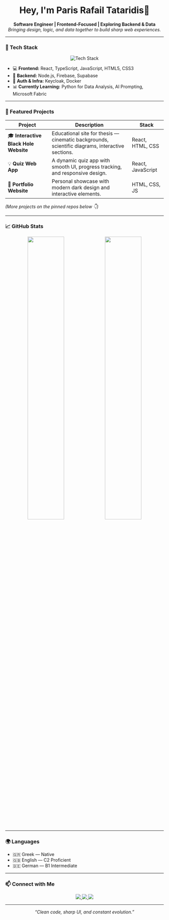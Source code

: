 <!-- Dark & clean profile README -->

<h1 align="center">Hey, I'm Paris Rafail Tataridis👋</h1>

<p align="center">
  <b>Software Engineer | Frontend-Focused | Exploring Backend & Data</b><br>
  <i>Bringing design, logic, and data together to build sharp web experiences.</i>
</p>

---

### 🧠 Tech Stack

<p align="center">
  <img src="https://skillicons.dev/icons?i=react,typescript,javascript,html,css,nodejs,python,docker,firebase,supabase&theme=dark" alt="Tech Stack" />
</p>

- 💻 **Frontend:** React, TypeScript, JavaScript, HTML5, CSS3  
- 🧩 **Backend:** Node.js, Firebase, Supabase  
- 🔐 **Auth & Infra:** Keycloak, Docker  
- 📊 **Currently Learning:** Python for Data Analysis, AI Prompting, Microsoft Fabric  

---

### 🚀 Featured Projects

| Project | Description | Stack |
|----------|--------------|-------|
| 🎓 **Interactive Black Hole Website** | Educational site for thesis — cinematic backgrounds, scientific diagrams, interactive sections. | React, HTML, CSS |
| 💡 **Quiz Web App** | A dynamic quiz app with smooth UI, progress tracking, and responsive design. | React, JavaScript |
| 🧱 **Portfolio Website** | Personal showcase with modern dark design and interactive elements. | HTML, CSS, JS |

*(More projects on the pinned repos below 👇)*

---

### 📈 GitHub Stats

<p align="center">
  <img width="48%" src="https://github-readme-stats.vercel.app/api?username=ParisTat&show_icons=true&theme=github_dark&hide_border=true" />
  <img width="48%" src="https://github-readme-streak-stats.herokuapp.com/?user=ParisTat&theme=github-dark&hide_border=true" />
</p>

---

### 🌍 Languages

- 🇬🇷 Greek — Native  
- 🇬🇧 English — C2 Proficient  
- 🇩🇪 German — B1 Intermediate  

---

### 📫 Connect with Me

<p align="center">
  <a href="https://www.linkedin.com/in/paris-rafail-tataridis-494767231/" target="_blank">
    <img src="https://img.shields.io/badge/LinkedIn-0077B5?logo=linkedin&logoColor=white" />
  </a>
  <a href="https://paristat.github.io/portfolio/" target="_blank">
    <img src="https://img.shields.io/badge/Portfolio-000000?logo=vercel&logoColor=white" />
  </a>
  <a href="mailto:paris.tataridis@gmail.com" target="_blank">
    <img src="https://img.shields.io/badge/Email-D14836?logo=gmail&logoColor=white" />
  </a>
</p>

---

<p align="center">
  <i>“Clean code, sharp UI, and constant evolution.”</i>
</p>

